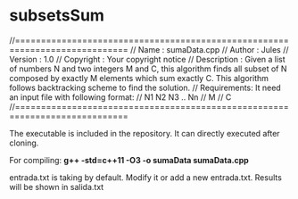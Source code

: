 # subsetsSum
//============================================================================
// Name        : sumaData.cpp
// Author      : Jules
// Version     : 1.0
// Copyright   : Your copyright notice
// Description : Given a list of numbers N and two integers M and C, this algorithm finds all subset of N composed by exactly M elements which sum exactly C. This algorithm follows backtracking scheme to find the solution.
// Requirements: It need an input file with following format:
//					N1 N2 N3 .. Nn
//					M
//					C
//============================================================================

The executable is included in the repository. It can directly executed after cloning.

For compiling: **g++ -std=c++11 -O3 -o sumaData sumaData.cpp**

entrada.txt is taking by default. Modify it or add a new entrada.txt. Results will be shown in salida.txt
